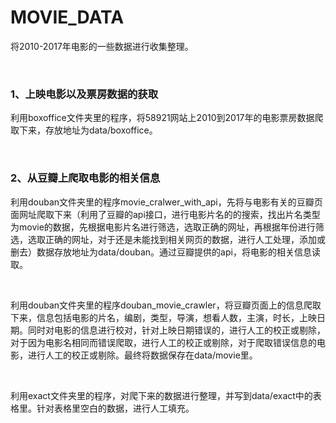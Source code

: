 # MOVIE_DATA
将2010-2017年电影的一些数据进行收集整理。

&nbsp;
&nbsp;

### 1、上映电影以及票房数据的获取

利用boxoffice文件夹里的程序，将58921网站上2010到2017年的电影票房数据爬取下来，存放地址为data/boxoffice。  

&nbsp;
&nbsp;
 
### 2、从豆瓣上爬取电影的相关信息

利用douban文件夹里的程序movie_cralwer_with_api，先将与电影有关的豆瓣页面网址爬取下来（利用了豆瓣的api接口，进行电影片名的的搜索，找出片名类型为movie的数据，先根据电影片名进行筛选，选取正确的网址，再根据年份进行筛选，选取正确的网址，对于还是未能找到相关网页的数据，进行人工处理，添加或删去）数据存放地址为data/douban。通过豆瓣提供的api，将电影的相关信息读取。

&nbsp;

利用douban文件夹里的程序douban_movie_crawler，将豆瓣页面上的信息爬取下来，信息包括电影的片名，编剧，类型，导演，想看人数，主演，时长，上映日期。同时对电影的信息进行校对，针对上映日期错误的，进行人工的校正或剔除，对于因为电影名相同而错误爬取，进行人工的校正或剔除，对于爬取错误信息的电影，进行人工的校正或剔除。最终将数据保存在data/movie里。

&nbsp;

利用exact文件夹里的程序，对爬下来的数据进行整理，并写到data/exact中的表格里。针对表格里空白的数据，进行人工填充。
&nbsp;
&nbsp;
 
